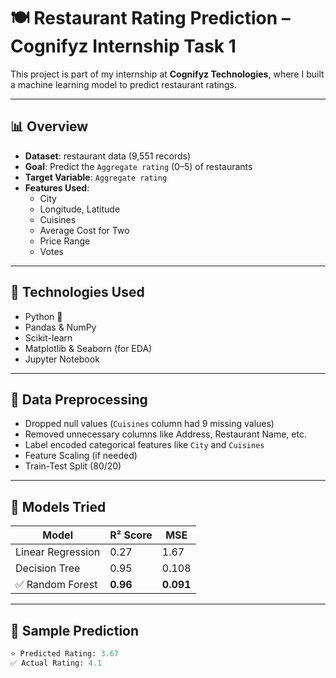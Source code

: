 # 🍽️ Restaurant Rating Prediction – Cognifyz Internship Task 1

This project is part of my internship at **Cognifyz Technologies**, where I built a machine learning model to predict restaurant ratings.

---

## 📊 Overview

- **Dataset**: restaurant data (9,551 records)
- **Goal**: Predict the `Aggregate rating` (0–5) of restaurants
- **Target Variable**: `Aggregate rating`
- **Features Used**:
  - City
  - Longitude, Latitude
  - Cuisines
  - Average Cost for Two
  - Price Range
  - Votes

---

## 🔧 Technologies Used

- Python 🐍
- Pandas & NumPy
- Scikit-learn
- Matplotlib & Seaborn (for EDA)
- Jupyter Notebook

---

## 🧹 Data Preprocessing

- Dropped null values (`Cuisines` column had 9 missing values)
- Removed unnecessary columns like Address, Restaurant Name, etc.
- Label encoded categorical features like `City` and `Cuisines`
- Feature Scaling (if needed)
- Train-Test Split (80/20)

---

## 🤖 Models Tried

| Model               | R² Score | MSE   |
|---------------------|----------|-------|
| Linear Regression   | 0.27     | 1.67  |
| Decision Tree       | 0.95     | 0.108 |
| ✅ Random Forest     | **0.96** | **0.091** |

---

## 🎯 Sample Prediction

```python
⭐ Predicted Rating: 3.67
✅ Actual Rating: 4.1
